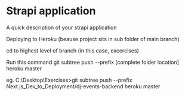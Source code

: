 # Strapi application

A quick description of your strapi application



Deploying to Heroku (beause project sits in sub folder of main branch)

cd to highest level of branch (in this case, excercises)

Run this command
git subtree push --prefix [complete folder location] heroku master


eg.
C:\Desktop\Exercises>git subtree push --prefix Next.js_Dev_to_Deployment/dj-events-backend heroku master
